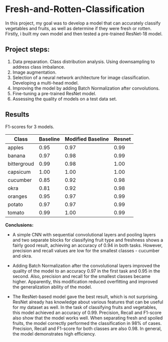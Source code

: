 # Fresh-and-Rotten-Classification

In this project, my goal was to develop a model that can accurately classify vegetables and fruits, as well as determine if they were fresh or rotten. Firstly, i built my own model and then tested a pre-trained ResNet-18 model.

## Project steps:

1. Data preparation. Class distribution analysis. Using downsampling to address class imbalance.
2. Image augmentation.
3. Selection of a neural network architecture for image classification. Developing a multi-head model.
4. Improving the model by adding Batch Normalization after convolutions.
5. Fine-tuning a pre-trained ResNet model.
6. Assessing the quality of models on a test data set. 

## Results
F1-scores for 3 models. 

| Class | Baseline | Modified Baseline | Resnet |
| --- | --- | --- | --- |
| apples | 0.95 | 0.97 | 0.99 |
| banana | 0.97 | 0.98 | 0.99 |
| bittergroud | 0.99 | 0.98 | 1.00 |
| capsicum | 1.00 | 1.00 | 1.00 |
| cucumber | 0.85 | 0.92 | 0.98 |
| okra | 0.81 | 0.92 | 0.98 |
| oranges | 0.95 | 0.97 | 0.99 |
| potato | 0.97 | 0.97 | 0.99 |
| tomato | 0.99 | 1.00 | 0.99 |

**Conclusions:**

* A simple CNN with sequential convolutional layers and pooling layers and two separate blocks for classifying fruit type and freshness shows a fairly good result, achieving an accuracy of 0.94 in both tasks. However, precision and recall values ​​are low for the smallest classes - cucumber and okra.

* Adding Batch Normalization after the convolutional layers improved the quality of the model to an accuracy 0.97 in the first task and 0.95 in the second. Also, precision and recall for the smallest classes became higher. Apparently, this modification reduced overfitting and improved the generalization ability of the model.

* The ResNet-based model gave the best result, which is not surprising. ResNet already has knowledge about various features that can be useful for my dataset as well. In the task of classifying fruits and vegetables, this model achieved an accuracy of 0.99. Precision, Recall and F1-score also show that the model works well. When separating fresh and spoiled fruits, the model correctly performed the classification in 98% of cases. Precision, Recall and F1-score for both classes are also 0.98. In general, the model demonstrates high efficiency.
